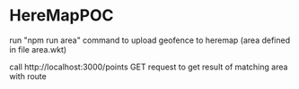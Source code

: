 # HereMapPOC

run "npm run area" command to upload geofence to heremap
(area defined in file area.wkt)

call http://localhost:3000/points GET request to get result of matching area with route